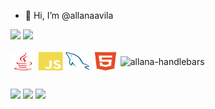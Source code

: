 - 👋 Hi, I’m @allanaavila
  
 <div>
    <a hef="https://github.com/allanaavila">
    <img height="180em" src="https://github-readme-stats.vercel.app/api?username=allanaavila&show_icons=true&theme=dracula&include_all_commits=true&count_private=true"/>
    <img height="180em" src="https://github-readme-stats.vercel.app/api/top-langs/?username=allanaavila&layout=compact&langs_count=16&theme=dracula"/>
</div>

<div style="display: inline_block"><br>
  
  <img align="center" alt="allana-java" height="30" width="40" src="https://raw.githubusercontent.com/devicons/devicon/master/icons/java/java-plain.svg">
  <img align="center" alt="allana-javascript" height="30" width="40" src="https://raw.githubusercontent.com/devicons/devicon/master/icons/javascript/javascript-plain.svg">
   <img align="center" alt="allana-mysql" height="30" width="40" src="https://raw.githubusercontent.com/devicons/devicon/master/icons/mysql/mysql-plain.svg">
   <img align="center" alt="allana-html5" height="30" width="40" src="https://raw.githubusercontent.com/devicons/devicon/master/icons/html5/html5-plain.svg">
  <img align="center" alt="allana-handlebars" height="30" width="40" src="https://raw.githubusercontent.com/devicons/devicon/master/icons/handlebars/handlebars-plain.svg">
  
</div>
  
 ##
 
 <div> 
    <a href="https://www.instagram.com/allanaavila/" target="_blank"><img src="https://img.shields.io/badge/-Instagram-%23E4405F?style=for-the-badge&logo=instagram&logoColor=white" target="_blank"></a>
    <a href = "mailto:allanac.avila@gmail.com"><img src="https://img.shields.io/badge/-Gmail-%23333?style=for-the-badge&logo=gmail&logoColor=white" target="_blank"></a>
    <a href="https://www.linkedin.com/in/allanaávila/" target="_blank"><img src="https://img.shields.io/badge/-LinkedIn-%230077B5?style=for-the-badge&logo=linkedin&logoColor=white" target="_blank"></a> 
</div>
 
